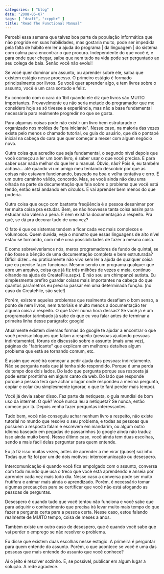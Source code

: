 ```yaml
---
categories: [ "blog" ]
date: "2008-05-07"
tags: [ "draft", "ccppbr" ]
title: "Read The Functional Manual"
---
```

Percebi essa semana que talvez boa parte da população informática que
não progride em suas habilidades, mas gostaria muito, pode ser impedida
pela falta de hábito em ler a ajuda do programa | da linguagem | do
sistema com calma para encontrar o que procura. Independente do que
você é, e para onde quer chegar, saiba que nem tudo na vida pode ser
perguntado ao seu colega de baia. Senão você não evolui!

Se você quer dominar um assunto, ou aprender sobre ele, saiba que existem
estágio nesse processo. O primeiro estágio é formado principalmente
por livros. Se você quer aprender algo, e tem livros sobre o assunto,
você é um cara sortudo e feliz.

Eu concordo com o cara do 1bit quando ele diz que livros são MUITO
importantes. Provavelmente eu não seria metade do programador que me
considero hoje se só tivesse a experiência, mas não a base fundamental
necessária para realmente progredir no que se gosta.

Para algumas coisas pode não existir um livro bem estruturado e
organizado nos moldes de "pra iniciante". Nesse caso, na maioria das
vezes existe pelo menos o chamado tutorial, ou guia do usuário, que
dá o pontapé inicial na cabeça do cara que quer começar a mexer com
algum negócio novo.

Outra coisa que acredito que seja fundamental, o segundo nível depois que
você começou a ler um bom livro, é saber usar o que você precisa. E
para saber usar nada melhor do que ler o manual. Óbvio, não? Pois é,
eu também achava... até quando vi um amigo meu tentando descobrir por
que as coisas não estavam funcionando, baseado na boa e velha tentativa
e erro. É um outro caminho válido, concordo. Mas, se você ainda não
deu uma olhada na parte da documentação que fala sobre o problema que
você está tendo, então está andando em círculos. E vai aprender
bem menos do que poderia.

Outra coisa que ouço com bastante freqüência é a pessoa desanimar
por ter muita coisa pra estudar. Bem, se não houvesse tanta coisa
assim para estudar não valeria a pena. E nem existiria documentação
a respeito. Pra quê, se dá pra decorar tudo de uma vez?

O fato é que os sistemas tendem a ficar cada vez mais complexos e
volumosos. Quem duvida, veja o monstro que essas linguagens de alto nível
estão se tornando, com mil e uma possibilidades de fazer a mesma coisa.

E como sobreviveríamos nós, meros programadores de fundo de quintal,
se não fosse a bênção de uma documentação completa e bem
estruturada? Difícil dizer... eu praticamente não vivo sem ler a
ajuda de qualquer coisa que eu precise fazer funcionar. Mesmo sendo um
programa qualquer que abre um arquivo, coisa que já fiz três milhões
de vezes e meia, continuo olhando na ajuda do CreateFile.aspx). E não
sou um chimpanzé autista. Eu simplesmente prefiro guardar coisas mais
importantes na cabeça do que quantos parâmetros eu preciso passar em
uma determinada função. (no caso do CreateFile, são sete!)

Porém, existem aqueles problemas que realmente desafiam o bom senso,
a ponto de nem livros, nem tutoriais e muito menos a documentação ter
alguma coisa a respeito. O que fazer numa hora dessas? Se você já é
um programador tarimbado já sabe do que eu vou falar antes de terminar
a primeira linha desse parágrafo: google!

Atualmente existem diversas formas do google te ajudar a encontrar o que
você precisa: blogues que falam a respeito (pessoas ajudando pessoas
indiretamente), fóruns de discussão sobre o assunto (mais uma vez),
páginas do "fabricante" que explicam em melhores detalhes algum problema
que está se tornando comum, etc.

É assim que você irá começar a pedir ajuda das pessoas:
indiretamente. Não se pergunta nada que já tenha sido respondido. Porque
é uma perda de tempo dos dois lados. Do lado que pergunta porque sua
resposta já pode estar prontinha em algum canto da web. Do lado que
responde porque a pessoa terá que achar o lugar onde respondeu a mesma
pergunta, copiar e colar (ou simplesmente ignorar, o que te fará perder
mais tempo).

Você já devia saber disso. Faz parte da netiqueta, o guia mundial
de bom uso da internet. O quê? Você nunca leu a netiqueta? Se nunca,
então comece por lá. Depois venha fazer perguntas interessantes.

Tudo bem, você não conseguiu achar nenhum livro a respeito, não existe
tutorial no mundo que resolva o seu problema, e todas as pessoas que
possuem a resposta falam e escrevem em mandarim, ou algum outro idioma
baseado em pegadas de passarinhos (o google ainda não traduz isso
ainda muito bem). Nesse último caso, você ainda tem duas escolhas,
sendo a mais fácil delas perguntar para quem entende.

Eu já fiz isso muitas vezes, antes de aprender a me virar (quase)
sozinho. Todas que fiz foi por um de dois motivos: intercomunicação
ou desespero.

Intercomunicação é quando você fica empolgado com o assunto, conversa
com todo mundo que usa o treco que você está aprendendo e anseia por
aprender cada vez mais todo dia. Nesse caso a conversa pode ser muito
frutífera e animar mais ainda o aprendizado. Porém, é necessário
tomar algumas precauções para se certificar que você não está
afogando as pessoas de perguntas.

Desespero é quando tudo que você tentou não funciona e você sabe
que para adquirir o conhecimento que precisa irá levar muito mais
tempo do que fazer a pergunta certa para a pessoa certa. Nesse caso,
estou falando realmente de MUITO tempo, coisa de meses a anos.

Também existe um outro caso de desespero, que é quando você sabe que
vai perder o emprego se não resolver o problema.

Eu disse que existem duas escolhas nesse estágio. A primeira é perguntar
para quem entende do assunto. Porém, o que acontece se você é uma
das pessoas que mais entende do assunto que você conhece?

Aí o jeito é resolver sozinho. E, se possível, publicar em algum
lugar a solução. A rede agradece.
